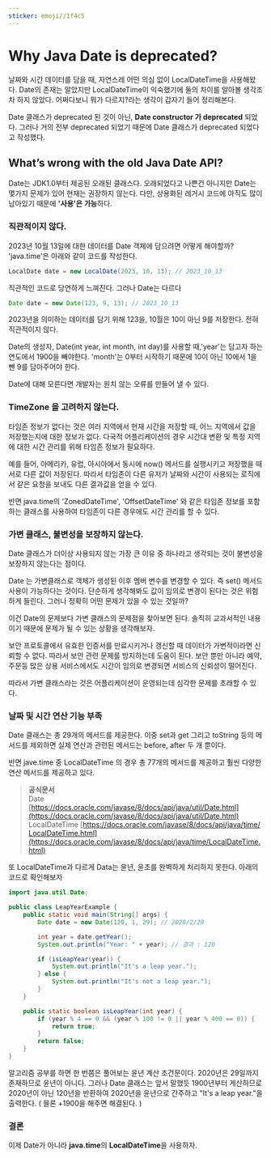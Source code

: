 ```yaml
---
sticker: emoji//1f4c5
---
```


# Why Java Date is deprecated?
날짜와 시간 데이터를 담을 때, 자연스레 어떤 의심 없이 LocalDateTime을 사용해왔다. Date의 존재는 알았지만 LocalDateTime이 익숙했기에 둘의 차이를 알아볼 생각조차 하지 않았다. 어쩌다보니 뭐가 다르지?라는 생각이 갑자기 들어 정리해본다.

Date 클래스가 deprecated 된 것이 아닌, **Date constructor 가 deprecated** 되었다. 그러나 거의 전부 deprecated 되었기 때문에 Date 클래스가 deprecated 되었다고 작성했다.
## What’s wrong with the old Java Date API?

Date는 JDK1.0부터 제공된 오래된 클래스다. 오래되었다고 나쁜건 아니지만 Date는 몇가지 문제가 있어 현재는 권장하지 않는다. 다만, 상용화된 레거시 코드에 아직도 많이 남아있기 때문에 **'사용'은 가능**하다.

### 직관적이지 않다.

2023년 10월 13일에 대한 데이터를 Date 객체에 담으려면 어떻게 해야할까? 'java.time'은 아래와 같이 코드를 작성한다.

```java
LocalDate date = new LocalDate(2023, 10, 13); // 2023_10_13
```

직관적인 코드로 당연하게 느껴진다. 그러나 Date는 다르다

```java
Date date = new Date(123, 9, 13); // 2023_10_13
```

2023년을 의미하는 데이터를 담기 위해 123을, 10월은 10이 아닌 9를 저장한다. 전혀 직관적이지 않다.

Date의 생성자, Date(int year, int month, int day)를 사용할 때,'year'는 담고자 하는 연도에서 1900을 빼야한다. 'month'는 0부터 시작하기 때문에 10이 아닌 10에서 1을 뺀 9를 담아주어야 한다.

Date에 대해 모른다면 개발자는 원치 않는 오류를 만들어 낼 수 있다.

### TimeZone 을 고려하지 않는다.

타임존 정보가 없다는 것은 여러 지역에서 현재 시간을 저장할 때, 어느 지역에서 값을 저장했는지에 대한 정보가 없다. 다국적 어플리케이션의 경우 시간대 변환 및 특정 지역에 대한 시간 관리를 위해 타임존 정보가 필요하다.

예를 들어, 아메리카, 유럽, 아시아에서 동시에 now() 메서드를 실행시키고 저장했을 때 서로 다른 값이 저장된다. 따라서 타임존이 다른 유저가 날짜와 시간이 사용되는 로직에서 같은 요청을 보내도 다른 결과값을 얻을 수 있다.

반면 java.time의 'ZonedDateTime', 'OffsetDateTime' 와 같은 타임존 정보를 포함하는 클래스를 사용하여 타임존이 다른 경우에도 시간 관리를 할 수 있다.

### 가변 클래스, 불변성을 보장하지 않는다.

Date 클래스가 더이상 사용되지 않는 가장 큰 이유 중 하나라고 생각되는 것이 불변성을 보장하지 않는다는 점이다.

Date 는 가변클래스로 객체가 생성된 이후 멤버 변수를 변경할 수 있다. 즉 set() 메서드 사용이 가능하다는 것이다. 단순하게 생각해봐도 값이 임의로 변경이 된다는 것은 위험하게 들린다. 그러나 정확히 어떤 문제가 있을 수 있는 것일까?

이건 Date의 문제보다 가변 클래스의 문제점을 찾아보면 된다. 솔직히 교과서적인 내용이기 때문에 문제가 될 수 있는 상황을 생각해보자.

보안 프로토콜에서 유효한 인증서를 만료시키거나 갱신할 때 데이터가 가변적이라면 신뢰할 수 없다. 따라서 보안 관련 문제를 방지하는데 도움이 된다. 보안 뿐만 아니라 예약, 주문등 많은 상용 서비스에서도 시간이 임의로 변경되면 서비스의 신뢰성이 떨어진다.

따라서 가변 클래스라는 것은 어플리케이션이 운영되는데 심각한 문제를 초래할 수 있다.

### 날짜 및 시간 연산 기능 부족

Date 클래스는 총 29개의 메서드를 제공한다. 이중 set과 get 그리고 toString 등의 메서드를 제외하면 실제 연산과 관련된 메서드는 before, after 두 개 뿐이다.

반면 jave.time 중 LocalDateTime 의 경우 총 77개의 메서드를 제공하고 훨씬 다양한 연산 메서드를 제공하고 있다.

> **공식문서**  
> Date  
> [https://docs.oracle.com/javase/8/docs/api/java/util/Date.html](https://docs.oracle.com/javase/8/docs/api/java/util/Date.html)  
> LocalDateTime [https://docs.oracle.com/javase/8/docs/api/java/time/LocalDateTime.html](https://docs.oracle.com/javase/8/docs/api/java/time/LocalDateTime.html)

또 LocalDateTime과 다르게 Data는 윤년, 윤초를 완벽하게 처리하지 못한다. 아래의 코드로 확인해보자

```java
import java.util.Date;

public class LeapYearExample {
    public static void main(String[] args) {
        Date date = new Date(120, 1, 29); // 2020/2/29

        int year = date.getYear(); 
        System.out.println("Year: " + year); // 결과 : 120

        if (isLeapYear(year)) {
            System.out.println("It's a leap year.");
        } else {
            System.out.println("It's not a leap year.");
        }
    }

    public static boolean isLeapYear(int year) {
        if (year % 4 == 0 && (year % 100 != 0 || year % 400 == 0)) {
            return true;
        }
        return false;
    }
}
```

알고리즘 공부를 하면 한 번쯤은 풀어보는 윤년 계산 조건문이다. 2020년은 29일까지 존재하므로 윤년이 아니다. 그러나 Date 클래스는 앞서 말했듯 1900년부터 게산하므로 2020년이 아닌 120년을 반환하여 2020년을 윤년으로 간주하고 "It's a leap year."을 출력한다. ( 믈론 +1900을 해주면 해결된다. )

### 결론

이제 Date가 아니라 **java.time**의 **LocalDateTime**을 사용하자.
